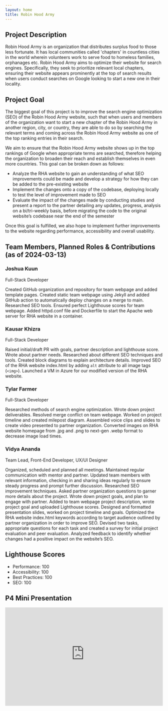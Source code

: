 ```yaml
---
layout: home
title: Robin Hood Army
---
```


## Project Description

Robin Hood Army is an organization that distributes surplus food to those less fortunate. It has local communities called 'chapters' in countless cities in the world wherein volunteers work to serve food to homeless families, orphanages etc. Robin Hood Army aims to optimize their website for search engines. Specifically, they seek to prioritize relevant local chapters, ensuring their website appears prominently at the top of search results when users conduct searches on Google looking to start a new one in their locality.

## Project Goal

The biggest goal of this project is to improve the search engine optimization (SEO) of the Robin Hood Army website, such that when users and members of the organization want to start a new chapter of the Robin Hood Army in another region, city, or country, they are able to do so by searching the relevant terms and coming across the Robin Hood Army website as one of the top ranking entries in their search.

We aim to ensure that the Robin Hood Army website shows up in the top rankings of Google when appropriate terms are searched, therefore helping the organization to broaden their reach and establish themselves in even more countries. This goal can be broken down as follows:
- Analyze the RHA website to gain an understanding of what SEO improvements could be made and develop a strategy for how they can be added to the pre-existing website
- Implement the changes onto a copy of the codebase, deploying locally to test the level of improvement made to SEO
- Evaluate the impact of the changes made by conducting studies and present a report to the partner detailing any updates, progress, analysis on a bi/tri-weekly basis, before migrating the code to the original website’s codebase near the end of the semester
  
Once this goal is fulfilled, we also hope to implement further improvements to the website regarding performance, accessibility and overall usability.

## Team Members, Planned Roles & Contributions (as of 2024-03-13)

### Joshua Kuun

Full-Stack Developer

Created GitHub organization and repository for team webpage and added template pages. Created static team webpage using Jekyll and added GitHub action to automatically deploy changes on a merge to main. Researched SEO tools. Ensured perfect Lighthouse scores for team webpage. Added httpd.conf file and Dockerfile to start the Apache web server for RHA website in a container.

### Kausar Khizra

Full-Stack Developer

Raised initial/draft PR with goals, partner description and lighthouse score. Wrote about partner needs. Researched about different SEO techniques and tools. Created block diagrams to explain architecture details. Improved SEO of the RHA website index.html by adding `alt` attribute to all image tags (`<img>`). Launched a VM in Azure for our modified version of the RHA website.

### Tylar Farmer

Full-Stack Developer

Researched methods of search engine optimization. Wrote down project deliverables. Resolved merge conflict on team webpage. Worked on project timeline and created milepost diagram. Assembled voice clips and slides to create video presented to partner organization. Converted images on RHA website homepage from .jpg and .png to next-gen .webp format to decrease image load times.

### Vidya Ananda

Team Lead, Front-End Developer, UX/UI Designer

Organized, scheduled and planned all meetings. Maintained regular communication with mentor and partner. Updated team members with relevant information, checking in and sharing ideas regularly to ensure steady progress and prompt further discussion. Researched SEO improvement techniques. Asked partner organization questions to garner more details about the project. Wrote down project goals, and plan to engage with partner. Added to team webpage project description, wrote project goal and uploaded Lighthouse scores. Designed and formatted presentation slides, worked on project timeline and goals. Optimized the RHA website index.html keywords according to target audience outlined by partner organization in order to improve SEO. Devised two tasks, appropriate questions for each task and created a survey for initial project evaluation and peer evaluation. Analyzed feedback to identify whether changes had a positive impact on the website’s SEO.

## Lighthouse Scores
- Performance: 100
- Accessibility: 100
- Best Practices: 100
- SEO: 100

## P4 Mini Presentation
<iframe style="width: 100%;" width="560" height="315" src="https://www.youtube-nocookie.com/embed/hV1ApiiRsNw?si=sdmJXRoDfNMGen9b" title="YouTube video player" frameborder="0" allow="accelerometer; autoplay; clipboard-write; encrypted-media; gyroscope; picture-in-picture;"></iframe>
